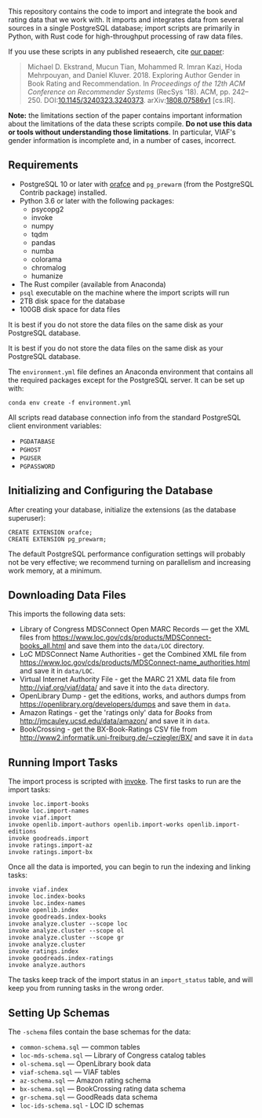 This repository contains the code to import and integrate the book and rating data that we work with.
It imports and integrates data from several sources in a single PostgreSQL database; import scripts
are primarily in Python, with Rust code for high-throughput processing of raw data files.

If you use these scripts in any published reseaerch, cite [our paper](https://md.ekstrandom.net/pubs/book-author-gender):

> Michael D. Ekstrand, Mucun Tian, Mohammed R. Imran Kazi, Hoda Mehrpouyan, and Daniel Kluver. 2018. Exploring Author Gender in Book Rating and Recommendation. In *Proceedings of the 12th ACM Conference on Recommender Systems* (RecSys '18). ACM, pp. 242–250. DOI:[10.1145/3240323.3240373](https://doi.org/10.1145/3240323.3240373). arXiv:[1808.07586v1](https://arxiv.org/abs/1808.07586v1) [cs.IR].

**Note:** the limitations section of the paper contains important information about
the limitations of the data these scripts compile.  **Do not use this data or tools
without understanding those limitations**.  In particular, VIAF's gender information
is incomplete and, in a number of cases, incorrect.

## Requirements

- PostgreSQL 10 or later with [orafce](https://github.com/orafce/orafce) and `pg_prewarm` (from the
  PostgreSQL Contrib package) installed.
- Python 3.6 or later with the following packages:
    - psycopg2
    - invoke
    - numpy
    - tqdm
    - pandas
    - numba
    - colorama
    - chromalog
    - humanize
- The Rust compiler (available from Anaconda)
- `psql` executable on the machine where the import scripts will run
- 2TB disk space for the database
- 100GB disk space for data files

It is best if you do not store the data files on the same disk as your PostgreSQL database.

It is best if you do not store the data files on the same disk as your PostgreSQL database.

The `environment.yml` file defines an Anaconda environment that contains all the required packages except for the PostgreSQL server. It can be set up with:

    conda env create -f environment.yml

All scripts read database connection info from the standard PostgreSQL client environment variables:

- `PGDATABASE`
- `PGHOST`
- `PGUSER`
- `PGPASSWORD`

## Initializing and Configuring the Database

After creating your database, initialize the extensions (as the database superuser):

    CREATE EXTENSION orafce;
    CREATE EXTENSION pg_prewarm;

The default PostgreSQL performance configuration settings will probably not be
very effective; we recommend turning on parallelism and increasing work memory,
at a minimum.

## Downloading Data Files

This imports the following data sets:

-   Library of Congress MDSConnect Open MARC Records — get the XML files from <https://www.loc.gov/cds/products/MDSConnect-books_all.html>
    and save them into the `data/LOC` directory.
-   LoC MDSConnect Name Authorities - get the Combined XML file from <https://www.loc.gov/cds/products/MDSConnect-name_authorities.html>
    and save it in `data/LOC`.
-   Virtual Internet Authority File - get the MARC 21 XML data file from <http://viaf.org/viaf/data/> and save it into the `data` directory.
-   OpenLibrary Dump - get the editions, works, and authors dumps from <https://openlibrary.org/developers/dumps> and save them in `data`.
-   Amazon Ratings - get the 'ratings only' data for _Books_ from <http://jmcauley.ucsd.edu/data/amazon/> and save it in `data`.
-   BookCrossing - get the BX-Book-Ratings CSV file from <http://www2.informatik.uni-freiburg.de/~cziegler/BX/> and save it in `data`

## Running Import Tasks

The import process is scripted with [invoke](http://www.pyinvoke.org).  The first tasks to run are
the import tasks:

    invoke loc.import-books
    invoke loc.import-names
    invoke viaf.import
    invoke openlib.import-authors openlib.import-works openlib.import-editions
    invoke goodreads.import
    invoke ratings.import-az
    invoke ratings.import-bx

Once all the data is imported, you can begin to run the indexing and linking tasks:

    invoke viaf.index
    invoke loc.index-books
    invoke loc.index-names
    invoke openlib.index
    invoke goodreads.index-books
    invoke analyze.cluster --scope loc
    invoke analyze.cluster --scope ol
    invoke analyze.cluster --scope gr
    invoke analyze.cluster
    invoke ratings.index
    invoke goodreads.index-ratings
    invoke analyze.authors

The tasks keep track of the import status in an `import_status` table, and will
keep you from running tasks in the wrong order.

## Setting Up Schemas

The `-schema` files contain the base schemas for the data:

- `common-schema.sql` — common tables
- `loc-mds-schema.sql` — Library of Congress catalog tables
- `ol-schema.sql` — OpenLibrary book data
- `viaf-schema.sql` — VIAF tables
- `az-schema.sql` — Amazon rating schema
- `bx-schema.sql` — BookCrossing rating data schema
- `gr-schema.sql` — GoodReads data schema
- `loc-ids-schema.sql` - LOC ID schemas
